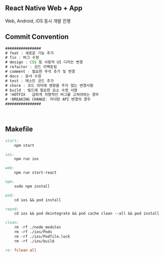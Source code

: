 ## React Native Web + App

Web, Android, iOS 동시 개발 진행

## Commit Convention

```ts
################
# feat : 새로운 기능 추가
# fix : 버그 수정
# design : CSS 등 사용자 UI 디자인 변경
# refactor : 코드 리팩토링
# comment : 필요한 주석 추가 및 변경
# docs : 문서 수정
# test : 테스트 코드 추가
# chore : 코드 의미에 영향을 주지 않는 변경사항
# build : 빌드에 필요한 요소 수정 사항
# !HOTFIX	급하게 치명적인 버그를 고쳐야하는 경우
# !BREAKING CHANGE:	커다란 API 변경의 경우
################
```

</br>

## Makefile

```Makefile
start:
	npm start

ios:
	npm run ios

web:
	npm run start-react

npm:
	sudo npm install

pod:
	cd ios && pod install

repod:
	cd ios && pod deintegrate && pod cache clean --all && pod install

clean:
	rm -rf ./node_modules
	rm -rf ./ios/Pods
	rm -rf ./ios/Podfile.lock
	rm -rf ./ios/build

re: fclean all

```

